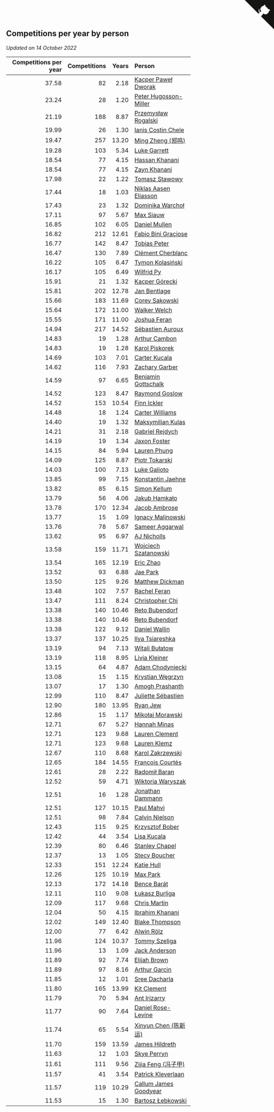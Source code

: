 ## Competitions per year by person

*Updated on 14 October 2022*

| Competitions per year | Competitions | Years | Person |
| ---: | ---: | ---: | :--- |
| 37.58 | 82 | 2.18 | [Kacper Paweł Dworak](https://www.worldcubeassociation.org/persons/2020DWOR01) |
| 23.24 | 28 | 1.20 | [Peter Hugosson-Miller](https://www.worldcubeassociation.org/persons/2021HUGO01) |
| 21.19 | 188 | 8.87 | [Przemysław Rogalski](https://www.worldcubeassociation.org/persons/2013ROGA02) |
| 19.99 | 26 | 1.30 | [Ianis Costin Chele](https://www.worldcubeassociation.org/persons/2021CHEL01) |
| 19.47 | 257 | 13.20 | [Ming Zheng (郑鸣)](https://www.worldcubeassociation.org/persons/2009ZHEN11) |
| 19.28 | 103 | 5.34 | [Luke Garrett](https://www.worldcubeassociation.org/persons/2017GARR05) |
| 18.54 | 77 | 4.15 | [Hassan Khanani](https://www.worldcubeassociation.org/persons/2018KHAN26) |
| 18.54 | 77 | 4.15 | [Zayn Khanani](https://www.worldcubeassociation.org/persons/2018KHAN28) |
| 17.98 | 22 | 1.22 | [Tomasz Stawowy](https://www.worldcubeassociation.org/persons/2021STAW01) |
| 17.44 | 18 | 1.03 | [Niklas Aasen Eliasson](https://www.worldcubeassociation.org/persons/2021ELIA01) |
| 17.43 | 23 | 1.32 | [Dominika Warchoł](https://www.worldcubeassociation.org/persons/2021WARC01) |
| 17.11 | 97 | 5.67 | [Max Siauw](https://www.worldcubeassociation.org/persons/2017SIAU02) |
| 16.85 | 102 | 6.05 | [Daniel Mullen](https://www.worldcubeassociation.org/persons/2016MULL04) |
| 16.82 | 212 | 12.61 | [Fabio Bini Graciose](https://www.worldcubeassociation.org/persons/2010GRAC02) |
| 16.77 | 142 | 8.47 | [Tobias Peter](https://www.worldcubeassociation.org/persons/2014PETE03) |
| 16.47 | 130 | 7.89 | [Clément Cherblanc](https://www.worldcubeassociation.org/persons/2014CHER05) |
| 16.22 | 105 | 6.47 | [Tymon Kolasiński](https://www.worldcubeassociation.org/persons/2016KOLA02) |
| 16.17 | 105 | 6.49 | [Wilfrid Py](https://www.worldcubeassociation.org/persons/2016PYWI01) |
| 15.91 | 21 | 1.32 | [Kacper Górecki](https://www.worldcubeassociation.org/persons/2021GORE01) |
| 15.81 | 202 | 12.78 | [Jan Bentlage](https://www.worldcubeassociation.org/persons/2010BENT01) |
| 15.66 | 183 | 11.69 | [Corey Sakowski](https://www.worldcubeassociation.org/persons/2011SAKO01) |
| 15.64 | 172 | 11.00 | [Walker Welch](https://www.worldcubeassociation.org/persons/2011WELC01) |
| 15.55 | 171 | 11.00 | [Joshua Feran](https://www.worldcubeassociation.org/persons/2011FERA01) |
| 14.94 | 217 | 14.52 | [Sébastien Auroux](https://www.worldcubeassociation.org/persons/2008AURO01) |
| 14.83 | 19 | 1.28 | [Arthur Cambon](https://www.worldcubeassociation.org/persons/2021CAMB01) |
| 14.83 | 19 | 1.28 | [Karol Piskorek](https://www.worldcubeassociation.org/persons/2021PISK01) |
| 14.69 | 103 | 7.01 | [Carter Kucala](https://www.worldcubeassociation.org/persons/2015KUCA01) |
| 14.62 | 116 | 7.93 | [Zachary Garber](https://www.worldcubeassociation.org/persons/2014GARB01) |
| 14.59 | 97 | 6.65 | [Benjamin Gottschalk](https://www.worldcubeassociation.org/persons/2016GOTT01) |
| 14.52 | 123 | 8.47 | [Raymond Goslow](https://www.worldcubeassociation.org/persons/2014GOSL01) |
| 14.52 | 153 | 10.54 | [Finn Ickler](https://www.worldcubeassociation.org/persons/2012ICKL01) |
| 14.48 | 18 | 1.24 | [Carter Williams](https://www.worldcubeassociation.org/persons/2021WILL06) |
| 14.40 | 19 | 1.32 | [Maksymilian Kulas](https://www.worldcubeassociation.org/persons/2021KULA02) |
| 14.21 | 31 | 2.18 | [Gabriel Rejdych](https://www.worldcubeassociation.org/persons/2020REJD01) |
| 14.19 | 19 | 1.34 | [Jaxon Foster](https://www.worldcubeassociation.org/persons/2021FOST01) |
| 14.15 | 84 | 5.94 | [Lauren Phung](https://www.worldcubeassociation.org/persons/2016PHUN02) |
| 14.09 | 125 | 8.87 | [Piotr Tokarski](https://www.worldcubeassociation.org/persons/2013TOKA01) |
| 14.03 | 100 | 7.13 | [Luke Galioto](https://www.worldcubeassociation.org/persons/2015GALI02) |
| 13.85 | 99 | 7.15 | [Konstantin Jaehne](https://www.worldcubeassociation.org/persons/2015JAEH01) |
| 13.82 | 85 | 6.15 | [Simon Kellum](https://www.worldcubeassociation.org/persons/2016KELL12) |
| 13.79 | 56 | 4.06 | [Jakub Hamkało](https://www.worldcubeassociation.org/persons/2018HAMK01) |
| 13.78 | 170 | 12.34 | [Jacob Ambrose](https://www.worldcubeassociation.org/persons/2010AMBR01) |
| 13.77 | 15 | 1.09 | [Ignacy Malinowski](https://www.worldcubeassociation.org/persons/2021MALI02) |
| 13.76 | 78 | 5.67 | [Sameer Aggarwal](https://www.worldcubeassociation.org/persons/2017AGGA01) |
| 13.62 | 95 | 6.97 | [AJ Nicholls](https://www.worldcubeassociation.org/persons/2015NICH04) |
| 13.58 | 159 | 11.71 | [Wojciech Szatanowski](https://www.worldcubeassociation.org/persons/2011SZAT01) |
| 13.54 | 165 | 12.19 | [Eric Zhao](https://www.worldcubeassociation.org/persons/2010ZHAO19) |
| 13.52 | 93 | 6.88 | [Jae Park](https://www.worldcubeassociation.org/persons/2015PARK24) |
| 13.50 | 125 | 9.26 | [Matthew Dickman](https://www.worldcubeassociation.org/persons/2013DICK01) |
| 13.48 | 102 | 7.57 | [Rachel Feran](https://www.worldcubeassociation.org/persons/2015FERA01) |
| 13.47 | 111 | 8.24 | [Christopher Chi](https://www.worldcubeassociation.org/persons/2014CHIC01) |
| 13.38 | 140 | 10.46 | [Reto Bubendorf](https://www.worldcubeassociation.org/persons/2012BUBE01) |
| 13.38 | 140 | 10.46 | [Reto Bubendorf](https://www.worldcubeassociation.org/persons/2012BUBE01) |
| 13.38 | 122 | 9.12 | [Daniel Wallin](https://www.worldcubeassociation.org/persons/2013WALL03) |
| 13.37 | 137 | 10.25 | [Ilya Tsiareshka](https://www.worldcubeassociation.org/persons/2012TERE01) |
| 13.19 | 94 | 7.13 | [Witali Bułatow](https://www.worldcubeassociation.org/persons/2015BUAT01) |
| 13.19 | 118 | 8.95 | [Livia Kleiner](https://www.worldcubeassociation.org/persons/2013KLEI03) |
| 13.15 | 64 | 4.87 | [Adam Chodyniecki](https://www.worldcubeassociation.org/persons/2017CHOD02) |
| 13.08 | 15 | 1.15 | [Krystian Węgrzyn](https://www.worldcubeassociation.org/persons/2021WEGR01) |
| 13.07 | 17 | 1.30 | [Amogh Prashanth](https://www.worldcubeassociation.org/persons/2021PRAS01) |
| 12.99 | 110 | 8.47 | [Juliette Sébastien](https://www.worldcubeassociation.org/persons/2014SEBA01) |
| 12.90 | 180 | 13.95 | [Ryan Jew](https://www.worldcubeassociation.org/persons/2008JEWR01) |
| 12.86 | 15 | 1.17 | [Mikołaj Morawski](https://www.worldcubeassociation.org/persons/2021MORA01) |
| 12.71 | 67 | 5.27 | [Hannah Minas](https://www.worldcubeassociation.org/persons/2017MINA04) |
| 12.71 | 123 | 9.68 | [Lauren Clement](https://www.worldcubeassociation.org/persons/2013KLEM01) |
| 12.71 | 123 | 9.68 | [Lauren Klemz](https://www.worldcubeassociation.org/persons/2013KLEM01) |
| 12.67 | 110 | 8.68 | [Karol Zakrzewski](https://www.worldcubeassociation.org/persons/2014ZAKR01) |
| 12.65 | 184 | 14.55 | [François Courtès](https://www.worldcubeassociation.org/persons/2008COUR01) |
| 12.61 | 28 | 2.22 | [Radomił Baran](https://www.worldcubeassociation.org/persons/2020BARA02) |
| 12.52 | 59 | 4.71 | [Wiktoria Waryszak](https://www.worldcubeassociation.org/persons/2018WARY01) |
| 12.51 | 16 | 1.28 | [Jonathan Dammann](https://www.worldcubeassociation.org/persons/2021DAMM01) |
| 12.51 | 127 | 10.15 | [Paul Mahvi](https://www.worldcubeassociation.org/persons/2012MAHV01) |
| 12.51 | 98 | 7.84 | [Calvin Nielson](https://www.worldcubeassociation.org/persons/2014NIEL03) |
| 12.43 | 115 | 9.25 | [Krzysztof Bober](https://www.worldcubeassociation.org/persons/2013BOBE01) |
| 12.42 | 44 | 3.54 | [Lisa Kucala](https://www.worldcubeassociation.org/persons/2019KUCA01) |
| 12.39 | 80 | 6.46 | [Stanley Chapel](https://www.worldcubeassociation.org/persons/2016CHAP04) |
| 12.37 | 13 | 1.05 | [Stecy Boucher](https://www.worldcubeassociation.org/persons/2021BOUC01) |
| 12.33 | 151 | 12.24 | [Katie Hull](https://www.worldcubeassociation.org/persons/2010HULL01) |
| 12.26 | 125 | 10.19 | [Max Park](https://www.worldcubeassociation.org/persons/2012PARK03) |
| 12.13 | 172 | 14.18 | [Bence Barát](https://www.worldcubeassociation.org/persons/2008BARA01) |
| 12.11 | 110 | 9.08 | [Łukasz Burliga](https://www.worldcubeassociation.org/persons/2013BURL01) |
| 12.09 | 117 | 9.68 | [Chris Martin](https://www.worldcubeassociation.org/persons/2013MART03) |
| 12.04 | 50 | 4.15 | [Ibrahim Khanani](https://www.worldcubeassociation.org/persons/2018KHAN27) |
| 12.02 | 149 | 12.40 | [Blake Thompson](https://www.worldcubeassociation.org/persons/2010THOM03) |
| 12.00 | 77 | 6.42 | [Alwin Rölz](https://www.worldcubeassociation.org/persons/2016ROLZ01) |
| 11.96 | 124 | 10.37 | [Tommy Szeliga](https://www.worldcubeassociation.org/persons/2012SZEL01) |
| 11.96 | 13 | 1.09 | [Jack Anderson](https://www.worldcubeassociation.org/persons/2021ANDE05) |
| 11.89 | 92 | 7.74 | [Elijah Brown](https://www.worldcubeassociation.org/persons/2015BROW03) |
| 11.89 | 97 | 8.16 | [Arthur Garcin](https://www.worldcubeassociation.org/persons/2014GARC27) |
| 11.85 | 12 | 1.01 | [Sree Dacharla](https://www.worldcubeassociation.org/persons/2021DACH01) |
| 11.80 | 165 | 13.99 | [Kit Clement](https://www.worldcubeassociation.org/persons/2008CLEM01) |
| 11.79 | 70 | 5.94 | [Ant Irizarry](https://www.worldcubeassociation.org/persons/2016IRIZ02) |
| 11.77 | 90 | 7.64 | [Daniel Rose-Levine](https://www.worldcubeassociation.org/persons/2015ROSE01) |
| 11.74 | 65 | 5.54 | [Xinyun Chen (陈新运)](https://www.worldcubeassociation.org/persons/2017CHEN36) |
| 11.70 | 159 | 13.59 | [James Hildreth](https://www.worldcubeassociation.org/persons/2009HILD01) |
| 11.63 | 12 | 1.03 | [Skye Perryn](https://www.worldcubeassociation.org/persons/2021PERR02) |
| 11.61 | 111 | 9.56 | [Zijia Feng (冯子甲)](https://www.worldcubeassociation.org/persons/2013FENG02) |
| 11.57 | 41 | 3.54 | [Patrick Kleverlaan](https://www.worldcubeassociation.org/persons/2019KLEV01) |
| 11.57 | 119 | 10.29 | [Callum James Goodyear](https://www.worldcubeassociation.org/persons/2012GOOD02) |
| 11.53 | 15 | 1.30 | [Bartosz Łebkowski](https://www.worldcubeassociation.org/persons/2021LEBK01) |


<a href="https://github.com/jonatanklosko/wca_statistics" class="github-corner" aria-label="View source on Github"><svg width="80" height="80" viewBox="0 0 250 250" style="fill:#151513; color:#fff; position: absolute; top: 0; border: 0; right: 0;" aria-hidden="true"><path d="M0,0 L115,115 L130,115 L142,142 L250,250 L250,0 Z"></path><path d="M128.3,109.0 C113.8,99.7 119.0,89.6 119.0,89.6 C122.0,82.7 120.5,78.6 120.5,78.6 C119.2,72.0 123.4,76.3 123.4,76.3 C127.3,80.9 125.5,87.3 125.5,87.3 C122.9,97.6 130.6,101.9 134.4,103.2" fill="currentColor" style="transform-origin: 130px 106px;" class="octo-arm"></path><path d="M115.0,115.0 C114.9,115.1 118.7,116.5 119.8,115.4 L133.7,101.6 C136.9,99.2 139.9,98.4 142.2,98.6 C133.8,88.0 127.5,74.4 143.8,58.0 C148.5,53.4 154.0,51.2 159.7,51.0 C160.3,49.4 163.2,43.6 171.4,40.1 C171.4,40.1 176.1,42.5 178.8,56.2 C183.1,58.6 187.2,61.8 190.9,65.4 C194.5,69.0 197.7,73.2 200.1,77.6 C213.8,80.2 216.3,84.9 216.3,84.9 C212.7,93.1 206.9,96.0 205.4,96.6 C205.1,102.4 203.0,107.8 198.3,112.5 C181.9,128.9 168.3,122.5 157.7,114.1 C157.9,116.9 156.7,120.9 152.7,124.9 L141.0,136.5 C139.8,137.7 141.6,141.9 141.8,141.8 Z" fill="currentColor" class="octo-body"></path></svg></a><style>.github-corner:hover .octo-arm{animation:octocat-wave 560ms ease-in-out}@keyframes octocat-wave{0%,100%{transform:rotate(0)}20%,60%{transform:rotate(-25deg)}40%,80%{transform:rotate(10deg)}}@media (max-width:500px){.github-corner:hover .octo-arm{animation:none}.github-corner .octo-arm{animation:octocat-wave 560ms ease-in-out}}</style>
